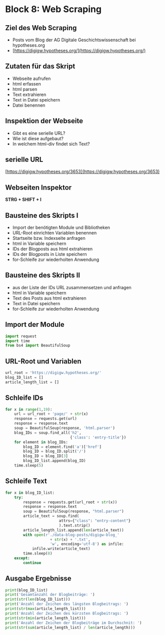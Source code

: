 # Block 8: Web Scraping

## Ziel des Web Scraping

* Posts vom Blog der AG Digitale Geschichtswissenschaft bei hypotheses.org
* [https://digigw.hypotheses.org/](https://digigw.hypotheses.org/)

## Zutaten für das Skript

* Webseite aufrufen
* html erfassen
* html parsen
* Text extrahieren
* Text in Datei speichern
* Datei benennen

## Inspektion der Webseite

* Gibt es eine serielle URL?
* Wie ist diese aufgebaut?
* In welchem html-div findet sich Text?

## serielle URL

[https://digigw.hypotheses.org/3653](https://digigw.hypotheses.org/3653)

## Webseiten Inspektor

**STRG + SHIFT + I**

<!-- ## Ansicht Inspektor

<img src="
../images/snapshot_inspector.png" alt="Drawing" style="width:
700px;"/> -->

## Bausteine des Skripts I

* Import der benötigten Module und Bibliotheken
* URL-Root einrichten Variablen benennen
* Startseite bzw. Indexseite anfragen
* html in Variable speichern
* IDs der Blogposts aus html extrahieren
* IDs der Blogposts in Liste speichern
* for-Schleife zur wiederholten Anwendung

## Bausteine des Skripts II

* aus der Liste der IDs URL zusammensetzen und anfragen
* html in Variable speichern
* Text des Posts aus html extrahieren
* Text in Datei speichern
* for-Schleife zur wiederholten Anwendung

## Import der Module

```Python
import request
import time
from bs4 import BeautifulSoup
```

## URL-Root und Variablen

```Python
url_root = 'https://digigw.hypotheses.org/'
blog_ID_list = []
article_length_list = []
```

## Schleife IDs

```Python
for x in range(1,19):
    url = url_root + 'page/' + str(x)
    response = requests.get(url)
    response = response.text
    soup = BeautifulSoup(response, 'html.parser')
    blog_IDs = soup.find_all('h2',
                             {'class': 'entry-title'})    
    for element in blog_IDs:
        blog_ID = element.find('a')['href']
        blog_ID = blog_ID.split('/')
        blog_ID = blog_ID[3]
        blog_ID_list.append(blog_ID)    
    time.sleep(5)
```

## Schleife Text

```Python
for x in blog_ID_list:    
    try:
        response = requests.get(url_root + str(x))
        response = response.text 
        soup = BeautifulSoup(response, "html.parser")
        article_text = soup.find(
                        attrs={"class": "entry-content"}
                        ).text.strip()
        article_length_list.append(len(article_text))
        with open(r'./data-blog-posts/digigw-blog_' 
                    + str(x) + '.txt', 
                    'w', encoding='utf-8') as infile:
            infile.write(article_text)   
        time.sleep(8)
    except:
        continue
```

## Ausgabe Ergebnisse

```Python
print(blog_ID_list)
print('Gesamtanzahl der Blogbeiträge: ') 
print(str(len(blog_ID_list)))
print('Anzahl der Zeichen des längsten Blogbeitrags: ')
print(str(max(article_length_list)))
print('Anzahl der Zeichen des kürzsten Blogbeitrags: ')
print(str(min(article_length_list)))
print('Anzahl der Zeichen der Blogbeiträge im Durchschnit: ')
print(str(sum(article_length_list) / len(article_length)))
```
